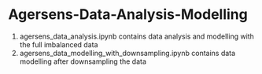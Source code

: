 # Agersens-Data-Analysis-Modelling

1. agersens_data_analysis.ipynb contains data analysis and modelling with the full imbalanced data
2. agersens_data_modelling_with_downsampling.ipynb contains data modelling after downsampling the data
